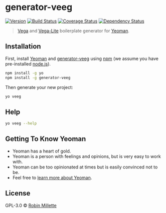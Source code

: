 # generator-veeg
[![Version](https://badge.fury.io/js/generator-veeg.svg)][generator-veeg]
[![Build Status](https://travis-ci.org/millette/generator-veeg.svg?branch=master)](https://travis-ci.org/millette/generator-veeg)
[![Coverage Status](https://coveralls.io/repos/github/millette/generator-veeg/badge.svg?branch=master)](https://coveralls.io/github/millette/generator-veeg?branch=master)
[![Dependency Status][daviddm-image]][daviddm-url]
> [Vega][] and [Vega-Lite][] boilerplate generator for [Yeoman][].

## Installation

First, install [Yeoman][] and [generator-veeg][] using [npm][] (we assume you have pre-installed [node.js][]).

```sh
npm install -g yo
npm install -g generator-veeg
```

Then generate your new project:

```sh
yo veeg
```

## Help

```sh
yo veeg --help
```

## Getting To Know Yeoman

 * Yeoman has a heart of gold.
 * Yeoman is a person with feelings and opinions, but is very easy to work with.
 * Yeoman can be too opinionated at times but is easily convinced not to be.
 * Feel free to [learn more about Yeoman][Yeoman].

## License

GPL-3.0 © [Robin Millette][]


[npm]: <https://www.npmjs.com/>
[node.js]: <https://nodejs.org/>
[Vega-Lite]: <https://vega.github.io/vega-lite/>
[Vega]: <https://vega.github.io/vega/>
[Yeoman]: <http://yeoman.io/>
[Robin Millette]: <http://robin.millette.info/>
[generator-veeg]: <https://npmjs.org/package/generator-veeg>
[daviddm-image]: https://david-dm.org/millette/generator-veeg.svg?theme=shields.io
[daviddm-url]: https://david-dm.org/millette/generator-veeg
